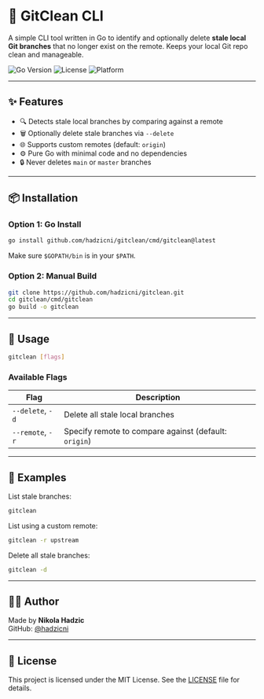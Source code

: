 # 🧹 GitClean CLI

A simple CLI tool written in Go to identify and optionally delete **stale local Git branches** that no longer exist on the remote. Keeps your local Git repo clean and manageable.

![Go Version](https://img.shields.io/badge/Go-1.24+-blue?logo=go)
![License](https://img.shields.io/badge/license-Apache--2.0-blue)
![Platform](https://img.shields.io/badge/platform-macOS%20%7C%20Linux%20%7C%20Windows-lightgrey)

---

## ✨ Features

- 🔍 Detects stale local branches by comparing against a remote
- 🗑️ Optionally delete stale branches via `--delete`
- 🌐 Supports custom remotes (default: `origin`)
- ⚙️ Pure Go with minimal code and no dependencies
- 🔒 Never deletes `main` or `master` branches

---

## 📦 Installation

### Option 1: Go Install

```bash
go install github.com/hadzicni/gitclean/cmd/gitclean@latest
```

Make sure `$GOPATH/bin` is in your `$PATH`.

### Option 2: Manual Build

```bash
git clone https://github.com/hadzicni/gitclean.git
cd gitclean/cmd/gitclean
go build -o gitclean
```

---

## 🚀 Usage

```bash
gitclean [flags]
```

### Available Flags

| Flag           | Description                                 |
|----------------|---------------------------------------------|
| `--delete`, `-d` | Delete all stale local branches             |
| `--remote`, `-r` | Specify remote to compare against (default: `origin`) |

---

## 🔧 Examples

List stale branches:

```bash
gitclean
```

List using a custom remote:

```bash
gitclean -r upstream
```

Delete all stale branches:

```bash
gitclean -d
```

---

## 👨‍💻 Author

Made by **Nikola Hadzic**  
GitHub: [@hadzicni](https://github.com/hadzicni)

---

## 📄 License

This project is licensed under the MIT License. See the [LICENSE](./LICENSE) file for details.
